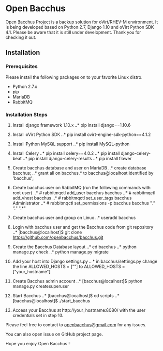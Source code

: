 # Open Bacchus 
Open Bacchus Project is a backup solution for oVirt/RHEV-M environment. It is being developed based on Python 2.7, Django 1.10 and oVirt Python SDK 4.1. Please be aware that it is still under development.
Thank you for checking it out.

## Installation
### Prerequisites
Please install the following packages on to your favorite Linux distro.
- Python 2.7.x
- pip
- MariaDB
- RabbitMQ

### Installation Steps
1. Install django framework 1.10.x
..* pip install django==1.10.6

2. Install oVirt Python SDK
..* pip install ovirt-engine-sdk-python==4.1.2

3. Install Python MySQL support
..* pip install MySQL-python

4. Install Celery
..* pip install celery==4.0.2
..* pip install django-celery-beat
..* pip install django-celery-results
..* pip install flower

5. Create bacchus database and user on MariaDB
..* create database bacchus;
..* grant all on bacchus.* to bacchus@localhost identified by 'bacchus';

6. Create bacchus user on RabbitMQ (run the following commands with root user)
..* # rabbitmqctl add_user bacchus bacchus
..* # rabbitmqctl add_vhost bacchus
..* # rabbitmqctl set_user_tags bacchus Administrator
..* # rabbitmqctl set_permissions -p bacchus bacchus ".*" ".*" ".*"

6. Create bacchus user and group on Linux
..* useradd bacchus

7. Login with bacchus user and get the Bacchus code from git repository
..* [bacchus@localhost]$ git clone https://github.com/openbacchus/bacchus.git

8. Create the Bacchus Database layout 
..* cd bacchus
..* python manage.py check
..* python manage.py migrate

9. Add your host into Django settings.py
.. * in bacchus/settings.py change the line ALLOWED_HOSTS = [""] to ALLOWED_HOSTS = ["your_hostname"]

10. Create Bacchus admin account
..* [bacchus@localhost]$ python manage.py createsuperuser 

11. Start Bacchus
..* [bacchus@localhost]$ cd scripts
..* [bacchus@localhost]$ ./start_bacchus

12. Access your Bacchus at http://your_hostname:8080/ with the user credentials set in step 10.

Please feel free to contact to openbacchus@gmail.com for any issues.

You can also open issue on GitHub project page.

Hope you enjoy Open Bacchus !

